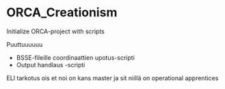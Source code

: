 # ORCA_Creationism
Initialize ORCA-project with scripts


Puuttuuuuuu

- BSSE-fileille coordinaattien upotus-scripti
- Output handlaus -scripti

ELI tarkotus ois et noi on kans master ja sit niillä on operational apprentices
